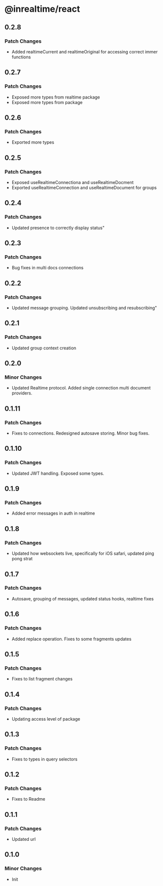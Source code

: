 # @inrealtime/react

## 0.2.8

### Patch Changes

- Added realtimeCurrent and realtimeOriginal for accessing correct immer functions

## 0.2.7

### Patch Changes

- Exposed more types from realtime package
- Exposed more types from package

## 0.2.6

### Patch Changes

- Exported more types

## 0.2.5

### Patch Changes

- Exposed useRealtimeConnectiona and useRealtimeDocment
- Exported useRealtimeConnection and useRealtimeDocument for groups

## 0.2.4

### Patch Changes

- Updated presence to correctly display status"

## 0.2.3

### Patch Changes

- Bug fixes in multi docs connections

## 0.2.2

### Patch Changes

- Updated message grouping. Updated unsubscribing and resubscribing"

## 0.2.1

### Patch Changes

- Updated group context creation

## 0.2.0

### Minor Changes

- Updated Realtime protocol. Added single connection multi document providers.

## 0.1.11

### Patch Changes

- Fixes to connections. Redesigned autosave storing. Minor bug fixes.

## 0.1.10

### Patch Changes

- Updated JWT handling. Exposed some types.

## 0.1.9

### Patch Changes

- Added error messages in auth in realtime

## 0.1.8

### Patch Changes

- Updated how websockets live, specifically for iOS safari, updated ping pong strat

## 0.1.7

### Patch Changes

- Autosave, grouping of messages, updated status hooks, realtime fixes

## 0.1.6

### Patch Changes

- Added replace operation. Fixes to some fragments updates

## 0.1.5

### Patch Changes

- Fixes to list fragment changes

## 0.1.4

### Patch Changes

- Updating access level of package

## 0.1.3

### Patch Changes

- Fixes to types in query selectors

## 0.1.2

### Patch Changes

- Fixes to Readme

## 0.1.1

### Patch Changes

- Updated url

## 0.1.0

### Minor Changes

- Init
